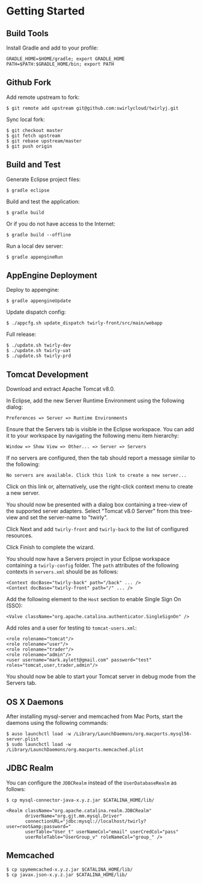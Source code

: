 Getting Started
===============

Build Tools
-----------

Install Gradle and add to your profile:

    GRADLE_HOME=$HOME/gradle; export GRADLE_HOME
    PATH=$PATH:$GRADLE_HOME/bin; export PATH

Github Fork
-----------

Add remote upstream to fork:

    $ git remote add upstream git@github.com:swirlycloud/twirlyj.git

Sync local fork:

    $ git checkout master
    $ git fetch upstream
    $ git rebase upstream/master
    $ git push origin

Build and Test
--------------

Generate Eclipse project files:

    $ gradle eclipse

Build and test the application:

    $ gradle build

Or if you do not have access to the Internet:

    $ gradle build --offline

Run a local dev server:

    $ gradle appengineRun

AppEngine Deployment
--------------------

Deploy to appengine:

    $ gradle appengineUpdate

Update dispatch config:

    $ ./appcfg.sh update_dispatch twirly-front/src/main/webapp

Full release:

    $ ./update.sh twirly-dev
    $ ./update.sh twirly-uat
    $ ./update.sh twirly-prd

Tomcat Development
------------------

Download and extract Apache Tomcat v8.0.

In Eclipse, add the new Server Runtime Environment using the following dialog:

    Preferences => Server => Runtime Environments

Ensure that the Servers tab is visible in the Eclipse workspace. You can add it to your workspace by
navigating the following menu item hierarchy:

    Window => Show View => Other... => Server => Servers

If no servers are configured, then the tab should report a message similar to the following:

    No servers are available. Click this link to create a new server...

Click on this link or, alternatively, use the right-click context menu to create a new server.

You should now be presented with a dialog box containing a tree-view of the supported server
adapters. Select "Tomcat v8.0 Server" from this tree-view and set the server-name to "twirly".

Click Next and add `twirly-front` and `twirly-back` to the list of configured resources.

Click Finish to complete the wizard.

You should now have a Servers project in your Eclipse workspace containing a `twirly-config`
folder. The `path` attributes of the following contexts in `servers.xml` should be as follows:

    <Context docBase="twirly-back" path="/back" ... />
    <Context docBase="twirly-front" path="/" ... />

Add the following element to the `Host` section to enable Single Sign On (SSO):

    <Valve className="org.apache.catalina.authenticator.SingleSignOn" />

Add roles and a user for testing to `tomcat-users.xml`:

    <role rolename="tomcat"/>
    <role rolename="user"/>
    <role rolename="trader"/>
    <role rolename="admin"/>
    <user username="mark.aylett@gmail.com" password="test" roles="tomcat,user,trader,admin"/>

You should now be able to start your Tomcat server in debug mode from the Servers tab.

OS X Daemons
------------

After installing mysql-server and memcached from Mac Ports, start the daemons using the following
commands:

    $ auso launchctl load -w /Library/LaunchDaemons/org.macports.mysql56-server.plist
    $ sudo launchctl load -w /Library/LaunchDaemons/org.macports.memcached.plist

JDBC Realm
----------

You can configure the `JDBCRealm` instead of the `UserDatabaseRealm` as follows:

    $ cp mysql-connector-java-x.y.z.jar $CATALINA_HOME/lib/

    <Realm className="org.apache.catalina.realm.JDBCRealm"
           driverName="org.gjt.mm.mysql.Driver"
           connectionURL="jdbc:mysql://localhost/twirly?user=root&amp;password="
           userTable="User_t" userNameCol="email" userCredCol="pass"
           userRoleTable="UserGroup_v" roleNameCol="group_" />

Memcached
---------

    $ cp spymemcached-x.y.z.jar $CATALINA_HOME/lib/
    $ cp javax.json-x.y.z.jar $CATALINA_HOME/lib/
